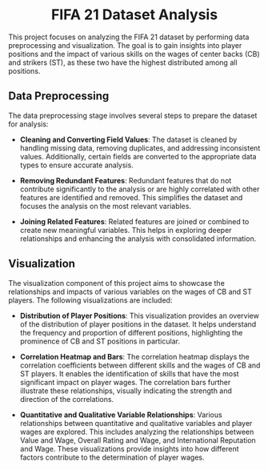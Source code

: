 <h1 align="center">
FIFA 21 Dataset Analysis
</h1>

This project focuses on analyzing the FIFA 21 dataset by performing data preprocessing and visualization. The goal is to gain insights into player positions and the impact of various skills on the wages of center backs (CB) and strikers (ST), as these two have the highest distributed among all positions.

## Data Preprocessing
The data preprocessing stage involves several steps to prepare the dataset for analysis:

- **Cleaning and Converting Field Values**: The dataset is cleaned by handling missing data, removing duplicates, and addressing inconsistent values. Additionally, certain fields are converted to the appropriate data types to ensure accurate analysis.

- **Removing Redundant Features**: Redundant features that do not contribute significantly to the analysis or are highly correlated with other features are identified and removed. This simplifies the dataset and focuses the analysis on the most relevant variables.

- **Joining Related Features**: Related features are joined or combined to create new meaningful variables. This helps in exploring deeper relationships and enhancing the analysis with consolidated information.

## Visualization
The visualization component of this project aims to showcase the relationships and impacts of various variables on the wages of CB and ST players. The following visualizations are included:

- **Distribution of Player Positions**: This visualization provides an overview of the distribution of player positions in the dataset. It helps understand the frequency and proportion of different positions, highlighting the prominence of CB and ST positions in particular.

- **Correlation Heatmap and Bars**: The correlation heatmap displays the correlation coefficients between different skills and the wages of CB and ST players. It enables the identification of skills that have the most significant impact on player wages. The correlation bars further illustrate these relationships, visually indicating the strength and direction of the correlations.

- **Quantitative and Qualitative Variable Relationships**: Various relationships between quantitative and qualitative variables and player wages are explored. This includes analyzing the relationships between Value and Wage, Overall Rating and Wage, and International Reputation and Wage. These visualizations provide insights into how different factors contribute to the determination of player wages.